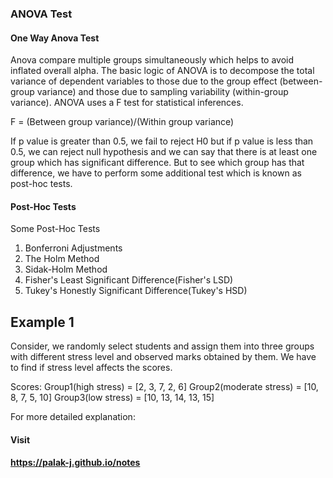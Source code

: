 
### ANOVA Test 
#### One Way Anova Test
Anova compare multiple groups simultaneously which helps to avoid inflated overall alpha. The basic logic of ANOVA is to decompose the total variance of dependent variables to those due to the group effect (between-group variance) and those due to sampling variability (within-group variance).
ANOVA uses a F test for statistical inferences.

F =  (Between group variance)/(Within group variance)    

If p value is greater than 0.5, we fail to reject H0 but if p value is less than 0.5, we can reject null hypothesis and we can say that there is at least one group which has significant difference. 
But to see which group has that difference, we have to perform some additional test which is known as post-hoc tests.

#### Post-Hoc Tests
Some Post-Hoc Tests
1) Bonferroni Adjustments
2) The Holm Method
3) Sidak-Holm Method
4) Fisher's Least Significant Difference(Fisher's LSD)
5) Tukey's Honestly Significant Difference(Tukey's HSD)


## Example 1
Consider, we randomly select students and assign them into three groups with different stress level and observed marks obtained by them. We have to find if stress level affects the scores.

Scores:
Group1(high stress) = [2, 3, 7,	2, 6]
Group2(moderate stress)	= [10,	8,	7,	5,	10]
Group3(low stress)	= [10,	13,	14,	13,	15]



For more detailed explanation:
#### Visit
#### https://palak-j.github.io/notes
